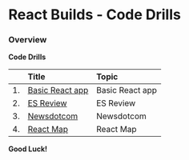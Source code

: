 # React Builds - Code Drills

### Overview


**Code Drills**

|&nbsp;| Title | Topic |
|:--|:--|:--|
| 1.| [Basic React app ](./basic-react-app) | Basic React app |
| 2.| [ES Review](./ES6-review) | ES Review |
| 3.| [Newsdotcom](./newsdotcom-react) | Newsdotcom |
| 4.| [React Map](./react-map) | React Map |


**Good Luck!**
